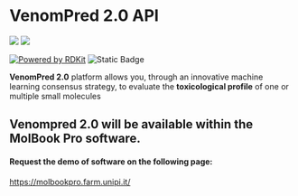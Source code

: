# VenomPred 2.0 API
 ![](http://www.mmvsl.it/wp/wp-content/uploads/2022/08/mmvsl_2022_lr.png) ![](http://www.mmvsl.it/wp/wp-content/uploads/2022/02/logo_web.png) 
 
[![Powered by RDKit](https://img.shields.io/badge/Powered%20by-RDKit-3838ff.svg?logo=data:image/png;base64,iVBORw0KGgoAAAANSUhEUgAAABAAAAAQBAMAAADt3eJSAAAABGdBTUEAALGPC/xhBQAAACBjSFJNAAB6JgAAgIQAAPoAAACA6AAAdTAAAOpgAAA6mAAAF3CculE8AAAAFVBMVEXc3NwUFP8UPP9kZP+MjP+0tP////9ZXZotAAAAAXRSTlMAQObYZgAAAAFiS0dEBmFmuH0AAAAHdElNRQfmAwsPGi+MyC9RAAAAQElEQVQI12NgQABGQUEBMENISUkRLKBsbGwEEhIyBgJFsICLC0iIUdnExcUZwnANQWfApKCK4doRBsKtQFgKAQC5Ww1JEHSEkAAAACV0RVh0ZGF0ZTpjcmVhdGUAMjAyMi0wMy0xMVQxNToyNjo0NyswMDowMDzr2J4AAAAldEVYdGRhdGU6bW9kaWZ5ADIwMjItMDMtMTFUMTU6MjY6NDcrMDA6MDBNtmAiAAAAAElFTkSuQmCC)](https://www.rdkit.org/)
![Static Badge](https://img.shields.io/badge/MMVSL-lab-blue?style=for-the-badge&link=http%3A%2F%2Fwww.mmvsl.it%2Fwp%2F)


**VenomPred 2.0** platform allows you, through an innovative machine learning consensus strategy, to evaluate  the **toxicological profile** of one or multiple small molecules 

## **Venompred 2.0** will be available within the MolBook Pro software. 
#### Request the demo of software on the following page:
https://molbookpro.farm.unipi.it/
